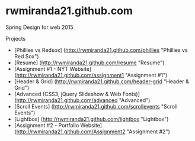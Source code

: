 # rwmiranda21.github.com

Spring Design for web 2015

Projects
* [Phillies vs Redsox] (http://rwmiranda21.github.com/phillies "Phillies vs Red Sox")
* [Resume] (http://rwmiranda21.github.com/resume "Resume")
* [Assignment #1 - NYT Website] (http://rwmiranda21.github.com/assignment1 "Assignment #1")
* [Header & Grid] (http://rwmiranda21.github.com/header-grid "Header & Grid")
* [Advanced (CSS3, jQuery Slideshow & Web Fonts)] (http://rwmiranda21.github.com/advanced "Advanced")
* [Scroll Events] (http://rwmiranda21.github.com/scrollevents "Scroll Events")
* [Lightbox] (http://rwmiranda21.github.com/lightbox "Lightbox")
* [Assignment #2 - Portfolio Website] (http://rwmiranda21.github.com/Assignment2 "Assignment #2")